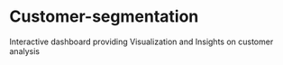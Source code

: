 # Customer-segmentation
Interactive dashboard providing Visualization and Insights on customer analysis
